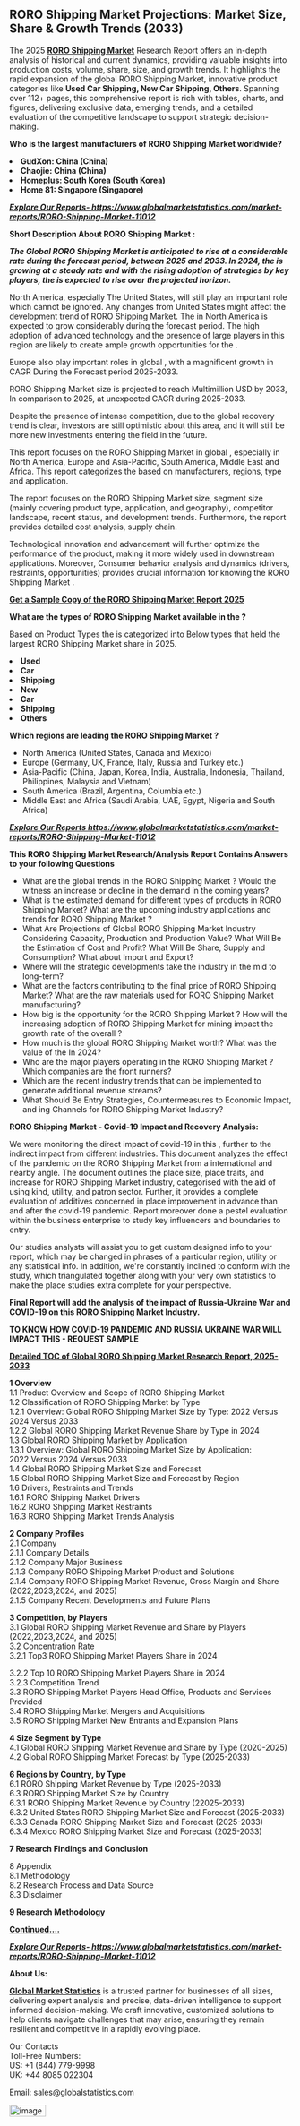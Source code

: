 <h2><strong>RORO Shipping Market Projections: Market Size, Share & Growth Trends (2033)</strong></h2><p>The 2025 <strong><a href="https://www.globalmarketstatistics.com/market-reports/RORO-Shipping-Market-11012">RORO Shipping Market</a></strong> Research Report offers an in-depth analysis of historical and current dynamics, providing valuable insights into production costs, volume, share, size, and growth trends. It highlights the rapid expansion of the global RORO Shipping Market, innovative product categories like <strong>Used Car Shipping, New Car Shipping, Others</strong>. Spanning over 112+ pages, this comprehensive report is rich with tables, charts, and figures, delivering exclusive data, emerging trends, and a detailed evaluation of the competitive landscape to support strategic decision-making.</p><p><strong>Who is the largest manufacturers of RORO Shipping Market worldwide?</strong></p><p><strong><li>GudXon: China (China)<li>Chaojie: China (China)<li>Homeplus: South Korea (South Korea)<li>Home 81: Singapore (Singapore)</strong></p><p><strong><em><a href="https://www.globalmarketstatistics.com/market-reports/RORO-Shipping-Market-11012">Explore Our Reports-&nbsp;https://www.globalmarketstatistics.com/market-reports/RORO-Shipping-Market-11012</a></em></strong></p><p><strong>Short Description About RORO Shipping Market :</strong></p><p><strong><em>The Global RORO Shipping Market is anticipated to rise at a considerable rate during the forecast period, between 2025 and 2033. In 2024, the is growing at a steady rate and with the rising adoption of strategies by key players, the is expected to rise over the projected horizon.</em></strong></p><p>North America, especially The United States, will still play an important role which cannot be ignored. Any changes from United States might affect the development trend of RORO Shipping Market. The in North America is expected to grow considerably during the forecast period. The high adoption of advanced technology and the presence of large players in this region are likely to create ample growth opportunities for the .</p><p>Europe also play important roles in global , with a magnificent growth in CAGR During the Forecast period 2025-2033.</p><p>RORO Shipping Market size is projected to reach Multimillion USD by 2033, In comparison to 2025, at unexpected CAGR during 2025-2033.</p><p>Despite the presence of intense competition, due to the global recovery trend is clear, investors are still optimistic about this area, and it will still be more new investments entering the field in the future.</p><p>This report focuses on the RORO Shipping Market in global , especially in North America, Europe and Asia-Pacific, South America, Middle East and Africa. This report categorizes the based on manufacturers, regions, type and application.</p><p>The report focuses on the RORO Shipping Market size, segment size (mainly covering product type, application, and geography), competitor landscape, recent status, and development trends. Furthermore, the report provides detailed cost analysis, supply chain.</p><p>Technological innovation and advancement will further optimize the performance of the product, making it more widely used in downstream applications. Moreover, Consumer behavior analysis and dynamics (drivers, restraints, opportunities) provides crucial information for knowing the RORO Shipping Market .</p><p><strong><a href="https://www.globalmarketstatistics.com/market-reports/RORO-Shipping-Market-11012">Get a Sample Copy of the RORO Shipping Market Report 2025</a></strong></p><p><strong>What are the types of RORO Shipping Market available in the ?</strong></p><p>Based on Product Types the is categorized into Below types that held the largest RORO Shipping Market share in 2025.</p><p><strong><li>Used<li>Car<li>Shipping<li>New<li>Car<li>Shipping<li>Others</strong></p><p><strong>Which regions are leading the RORO Shipping Market ?</strong></p><ul><li>North America (United States, Canada and Mexico)</li><li>Europe (Germany, UK, France, Italy, Russia and Turkey etc.)</li><li>Asia-Pacific (China, Japan, Korea, India, Australia, Indonesia, Thailand, Philippines, Malaysia and Vietnam)</li><li>South America (Brazil, Argentina, Columbia etc.)</li><li>Middle East and Africa (Saudi Arabia, UAE, Egypt, Nigeria and South Africa)</li></ul><p><strong><em><a href="https://www.globalmarketstatistics.com/market-reports/RORO-Shipping-Market-11012">Explore Our Reports https://www.globalmarketstatistics.com/market-reports/RORO-Shipping-Market-11012</a></em></strong></p><p><strong>This RORO Shipping Market Research/Analysis Report Contains Answers to your following Questions</strong></p><ul><li>What are the global trends in the RORO Shipping Market ? Would the witness an increase or decline in the demand in the coming years?</li><li>What is the estimated demand for different types of products in RORO Shipping Market? What are the upcoming industry applications and trends for RORO Shipping Market ?</li><li>What Are Projections of Global RORO Shipping Market Industry Considering Capacity, Production and Production Value? What Will Be the Estimation of Cost and Profit? What Will Be Share, Supply and Consumption? What about Import and Export?</li><li>Where will the strategic developments take the industry in the mid to long-term?</li><li>What are the factors contributing to the final price of RORO Shipping Market? What are the raw materials used for RORO Shipping Market manufacturing?</li><li>How big is the opportunity for the RORO Shipping Market ? How will the increasing adoption of RORO Shipping Market for mining impact the growth rate of the overall ?</li><li>How much is the global RORO Shipping Market worth? What was the value of the In 2024?</li><li>Who are the major players operating in the RORO Shipping Market ? Which companies are the front runners?</li><li>Which are the recent industry trends that can be implemented to generate additional revenue streams?</li><li>What Should Be Entry Strategies, Countermeasures to Economic Impact, and ing Channels for RORO Shipping Market Industry?</li></ul><p><strong>RORO Shipping Market - Covid-19 Impact and Recovery Analysis:</strong></p><p>We were monitoring the direct impact of covid-19 in this , further to the indirect impact from different industries. This document analyzes the effect of the pandemic on the RORO Shipping Market from a international and nearby angle. The document outlines the place size, place traits, and increase for RORO Shipping Market industry, categorised with the aid of using kind, utility, and patron sector. Further, it provides a complete evaluation of additives concerned in place improvement in advance than and after the covid-19 pandemic. Report moreover done a pestel evaluation within the business enterprise to study key influencers and boundaries to entry.</p><p>Our studies analysts will assist you to get custom designed info to your report, which may be changed in phrases of a particular region, utility or any statistical info. In addition, we're constantly inclined to conform with the study, which triangulated together along with your very own statistics to make the place studies extra complete for your perspective.</p><p><strong>Final Report will add the analysis of the impact of Russia-Ukraine War and COVID-19 on this RORO Shipping Market Industry.</strong></p><p><strong>TO KNOW HOW COVID-19 PANDEMIC AND RUSSIA UKRAINE WAR WILL IMPACT THIS - REQUEST SAMPLE</strong></p><p><strong><a href="https://www.globalmarketstatistics.com/market-reports/RORO-Shipping-Market-11012">Detailed TOC of Global RORO Shipping Market Research Report, 2025-2033</a></strong></p><p><strong>1 Overview</strong><br /> 1.1 Product Overview and Scope of RORO Shipping Market<br /> 1.2 Classification of RORO Shipping Market by Type<br /> 1.2.1 Overview: Global RORO Shipping Market Size by Type: 2022 Versus 2024 Versus 2033<br /> 1.2.2 Global RORO Shipping Market Revenue Share by Type in 2024<br /> 1.3 Global RORO Shipping Market by Application<br /> 1.3.1 Overview: Global RORO Shipping Market Size by Application: 2022&nbsp;Versus 2024 Versus 2033<br /> 1.4 Global RORO Shipping Market Size and Forecast<br /> 1.5 Global RORO Shipping Market Size and Forecast by Region<br /> 1.6 Drivers, Restraints and Trends<br /> 1.6.1 RORO Shipping Market Drivers<br /> 1.6.2 RORO Shipping Market Restraints<br /> 1.6.3 RORO Shipping Market Trends Analysis</p><p><strong>2 Company Profiles</strong><br /> 2.1 Company<br /> 2.1.1 Company Details<br /> 2.1.2 Company Major Business<br /> 2.1.3 Company RORO Shipping Market Product and Solutions<br /> 2.1.4 Company RORO Shipping Market Revenue, Gross Margin and Share (2022,2023,2024, and 2025)<br /> 2.1.5 Company Recent Developments and Future Plans</p><p><strong>3 Competition, by Players</strong><br /> 3.1 Global RORO Shipping Market Revenue and Share by Players (2022,2023,2024, and 2025)<br /> 3.2 Concentration Rate<br /> 3.2.1 Top3 RORO Shipping Market Players Share in 2024</p><p>3.2.2 Top 10 RORO Shipping Market Players Share in 2024<br /> 3.2.3 Competition Trend<br /> 3.3 RORO Shipping Market Players Head Office, Products and Services Provided<br /> 3.4 RORO Shipping Market Mergers and Acquisitions<br /> 3.5 RORO Shipping Market New Entrants and Expansion Plans</p><p><strong>4 Size Segment by Type</strong><br /> 4.1 Global RORO Shipping Market Revenue and Share by Type (2020-2025)<br /> 4.2 Global RORO Shipping Market Forecast by Type (2025-2033)</p><p><strong>6 Regions by Country, by Type</strong><br /> 6.1 RORO Shipping Market Revenue by Type (2025-2033)<br /> 6.3 RORO Shipping Market Size by Country<br /> 6.3.1 RORO Shipping Market Revenue by Country (22025-2033)<br /> 6.3.2 United States RORO Shipping Market Size and Forecast (2025-2033)<br /> 6.3.3 Canada RORO Shipping Market Size and Forecast (2025-2033)<br /> 6.3.4 Mexico RORO Shipping Market Size and Forecast (2025-2033)</p><p><strong>7 Research Findings and Conclusion</strong></p><p>8 Appendix<br /> 8.1 Methodology<br /> 8.2 Research Process and Data Source<br /> 8.3 Disclaimer</p><p><strong>9 Research Methodology</strong></p><p><strong><a href="https://www.globalmarketstatistics.com/market-reports/RORO-Shipping-Market-11012">Continued&hellip;.</a></strong></p><p><strong><em><a href="https://www.globalmarketstatistics.com/market-reports/RORO-Shipping-Market-11012">Explore Our Reports-&nbsp;https://www.globalmarketstatistics.com/market-reports/RORO-Shipping-Market-11012</a></em></strong></p><p><strong>About Us:</strong></p><p><strong><a href="https://www.globalmarketstatistics.com/">Global Market Statistics</a></strong> is a trusted partner for businesses of all sizes, delivering expert analysis and precise, data-driven intelligence to support informed decision-making. We craft innovative, customized solutions to help clients navigate challenges that may arise, ensuring they remain resilient and competitive in a rapidly evolving place.</p><p>Our Contacts<br /> Toll-Free Numbers:<br /> US: +1 (844) 779-9998<br /> UK: +44 8085 022304</p><p>Email: sales@globalstatistics.com</p>
<img width="65" height="21" alt="image" src="https://github.com/user-attachments/assets/f2a5c7bb-677d-4036-9513-2ccbe8440079" />
